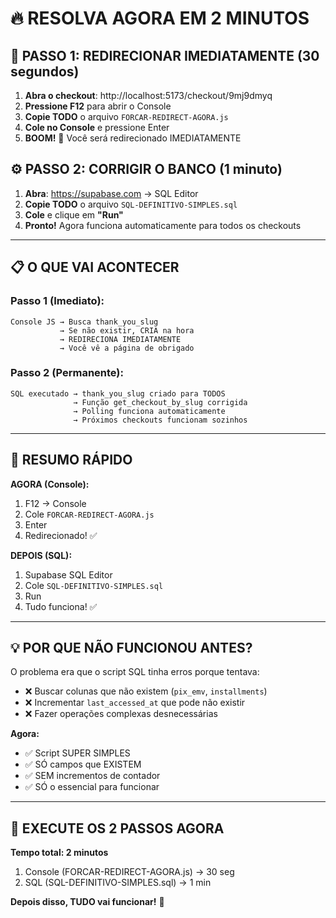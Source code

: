 # 🔥 RESOLVA AGORA EM 2 MINUTOS

## 🚀 PASSO 1: REDIRECIONAR IMEDIATAMENTE (30 segundos)

1. **Abra o checkout**: http://localhost:5173/checkout/9mj9dmyq
2. **Pressione F12** para abrir o Console
3. **Copie TODO** o arquivo `FORCAR-REDIRECT-AGORA.js`
4. **Cole no Console** e pressione Enter
5. **BOOM!** 🎉 Você será redirecionado IMEDIATAMENTE

## ⚙️ PASSO 2: CORRIGIR O BANCO (1 minuto)

1. **Abra**: https://supabase.com → SQL Editor
2. **Copie TODO** o arquivo `SQL-DEFINITIVO-SIMPLES.sql`
3. **Cole** e clique em **"Run"**
4. **Pronto!** Agora funciona automaticamente para todos os checkouts

---

## 📋 O QUE VAI ACONTECER

### Passo 1 (Imediato):
```
Console JS → Busca thank_you_slug
           → Se não existir, CRIA na hora
           → REDIRECIONA IMEDIATAMENTE
           → Você vê a página de obrigado
```

### Passo 2 (Permanente):
```
SQL executado → thank_you_slug criado para TODOS
              → Função get_checkout_by_slug corrigida
              → Polling funciona automaticamente
              → Próximos checkouts funcionam sozinhos
```

---

## 🎯 RESUMO RÁPIDO

**AGORA (Console):**
1. F12 → Console
2. Cole `FORCAR-REDIRECT-AGORA.js`
3. Enter
4. Redirecionado! ✅

**DEPOIS (SQL):**
1. Supabase SQL Editor
2. Cole `SQL-DEFINITIVO-SIMPLES.sql`
3. Run
4. Tudo funciona! ✅

---

## 💡 POR QUE NÃO FUNCIONOU ANTES?

O problema era que o script SQL tinha erros porque tentava:
- ❌ Buscar colunas que não existem (`pix_emv`, `installments`)
- ❌ Incrementar `last_accessed_at` que pode não existir
- ❌ Fazer operações complexas desnecessárias

**Agora:**
- ✅ Script SUPER SIMPLES
- ✅ SÓ campos que EXISTEM
- ✅ SEM incrementos de contador
- ✅ SÓ o essencial para funcionar

---

## 🚨 EXECUTE OS 2 PASSOS AGORA

**Tempo total: 2 minutos**

1. Console (FORCAR-REDIRECT-AGORA.js) → 30 seg
2. SQL (SQL-DEFINITIVO-SIMPLES.sql) → 1 min

**Depois disso, TUDO vai funcionar!** 🚀

